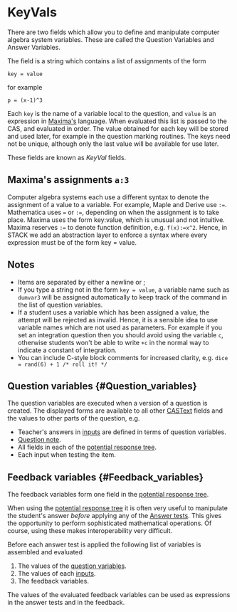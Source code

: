 # KeyVals

There are two fields which allow you to define and manipulate computer algebra system variables.
These are called the Question Variables and Answer Variables.

The field is a string which contains a list of assignments of the form

	key = value

for example

	p = (x-1)^3

Each `key` is the name of a variable local to the question, and `value` is an expression in [Maxima's](../CAS/Maxima.md) language.
When evaluated this list is passed to the CAS, and evaluated in order. The value obtained for each key will be stored and used later, for example in the question marking routines. 
The keys need not be unique, although only the last value will be available for use later.

These fields are known as _KeyVal_ fields.

## Maxima's assignments `a:3` ##

Computer algebra systems each use a different syntax to denote the assignment of a value to a variable.
For example, Maple and Derive use `:=`. Mathematica uses `=` or `:=`, depending on when the assignment is to take place.
Maxima uses the form key:value, which is unusual and not intuitive.
Maxima reserves `:=` to denote function definition, e.g. `f(x):=x^2`.
Hence, in STACK we add an abstraction layer to enforce a syntax where every expression must be of the form key = value.

## Notes ##

* Items are separated by either a newline or ;
* If you type a string not in the form `key = value`, a variable name such as `dumvar3` will be
	assigned automatically to keep track of the command in the list of question variables.
* If a student uses a variable which has been assigned a value, the attempt will be rejected as invalid.
	Hence, it is a sensible idea to use variable names which are not used as parameters.
	For example if you set an integration question then you should avoid using the variable `c`, otherwise students won't be able to write `+c` in the normal way to indicate a constant of integration.
* You can include C-style block comments for increased clarity, 
	e.g. `dice = rand(6) + 1 /* roll it! */`
  
## Question variables			{#Question_variables}

The question variables are executed when a version of a question is created.   The displayed forms are available to all other [CASText](CASText.md) fields and the values to other parts of the question, e.g.

* Teacher's answers in [inputs](Inputs.md) are defined in terms of question variables.
* [Question note](Question_note.md).
* All fields in each of the [potential response tree](Potential_response_trees.md). 
* Each input when testing the item.

## Feedback variables			{#Feedback_variables}

The feedback variables form one field in the [potential response tree](Potential_response_trees.md).

When using the [potential response tree](Potential_response_trees.md) it is often very useful
to manipulate the student's answer _before_ applying any of the [Answer tests](Answer_tests.md).
This gives the opportunity to perform sophisticated mathematical operations.
Of course, using these makes interoperability very difficult.

Before each answer test is applied the following list of variables is assembled and evaluated

1. The values of the [question variables](KeyVals.md#Question_variables).
2. The values of each [inputs](Inputs.md).
3. The feedback variables.

The values of the evaluated feedback variables can be used as expressions in the answer tests and in the feedback.
